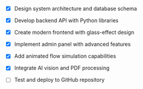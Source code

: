 - [x] Design system architecture and database schema
- [x] Develop backend API with Python libraries
- [x] Create modern frontend with glass-effect design
- [x] Implement admin panel with advanced features
- [x] Add animated flow simulation capabilities
- [x] Integrate AI vision and PDF processing
- [ ] Test and deploy to GitHub repository

